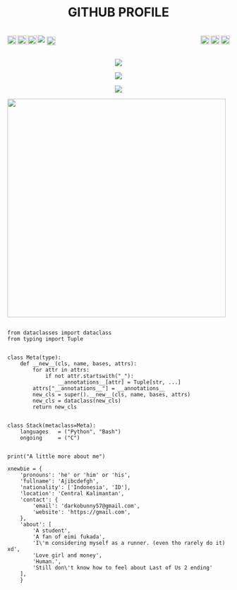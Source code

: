<h1 align="center"><b>GITHUB PROFILE </b></h1><br>
<img src="https://telegra.ph/file/ab676ff9e9e4068bcc1f5.jpg" />
<a href="https://www.reddit.com/user">
  <img align="right" alt="Ajibcdefgh Reddit" width="20px" src="https://cdn.jsdelivr.net/npm/simple-icons@v3/icons/reddit.svg" />
</a>
<a href="https://www.youtube.com">
  <img align="right" alt="Ajibcdefgh Youtube Channel" width="20px" src="https://cdn.jsdelivr.net/npm/simple-icons@v3/icons/youtube.svg" />
</a>
<a href="https://pinterest.com">
  <img align="right" alt="Ajibcdefgh Pinterest" width="20px" src="https://cdn.jsdelivr.net/npm/simple-icons@v3/icons/pinterest.svg" />
</a>
<a href="https://t.me/X_Newbie">
  <img align="left" alt="Ajibcdefgh Telegram" width="20px" src="https://cdn.jsdelivr.net/npm/simple-icons@v3/icons/telegram.svg" />
</a>
<a href="https://twitter.com">
  <img align="left" alt="Ajibcdefgh Twitter" width="20px" src="https://cdn.jsdelivr.net/npm/simple-icons@v3/icons/twitter.svg" />
</a>
<a href="https://www.instagram.com/">
  <img align="left" alt="Ajibcdefgh Instagram" width="20px" src="https://cdn.jsdelivr.net/npm/simple-icons@v3/icons/instagram.svg" />
</a>
<a href="https://www.facebook.com">
  <img align="center" alt="Ajibcdefgh Facebook" width="20px" src="https://cdn.jsdelivr.net/npm/simple-icons@v3/icons/facebook.svg" />
</a>
<br>
<br><p align="center"><a href="https://github.com/Ajibcdefgh"><img src="https://img.shields.io/badge/dynamic/json?logo=github&label=GitHub+Followers&labelColor=282c34&color=181717&query=%24.data.totalSubs&url=https%3A%2F%2Fapi.spencerwoo.com%2Fsubstats%2F%3Fsource%3Dgithub%26queryKey%3DAjibcdefgh&longCache=true"></a></p>
<p align="center"><a href="https://github.com/Ajibcdefgh"><img src="https://github-readme-stats.vercel.app/api?username=Ajibcdefgh&show_icons=true&theme=radical"></a></p>
<p align="center"><a href="https://github.com/Ajibcdefgh"><img src="https://github-readme-stats.vercel.app/api/top-langs/?username=Ajibcdefgh&theme=radical&layout=compact"></a></p>
<img src="https://camo.githubusercontent.com/992babdffd8c74a1502de375fbdf7e4d54773242/68747470733a2f2f6d656469612e67697068792e636f6d2f6d656469612f53576f536b4e36447854737a71494b4571762f67697068792e676966" width="495px">

```python3

from dataclasses import dataclass
from typing import Tuple


class Meta(type):
    def __new__(cls, name, bases, attrs):
        for attr in attrs:
            if not attr.startswith("_"):
                __annotations__[attr] = Tuple[str, ...]
        attrs["__annotations__"] = __annotations__
        new_cls = super().__new__(cls, name, bases, attrs)
        new_cls = dataclass(new_cls)
        return new_cls


class Stack(metaclass=Meta):
    languages   = ("Python", "Bash")
    ongoing     = ("C")


print("A little more about me")

xnewbie = {
    'pronouns': 'he' or 'him' or 'his',
    'fullname': 'Ajibcdefgh',
    'nationality': ['Indonesia', 'ID'],
    'location': 'Central Kalimantan',
    'contact': {
        'email': 'darkobunny57@gmail.com',
        'website': 'https://gmail.com',
    },
    'about': [
        'A student',
        'A fan of eimi fukada',
        'I\'m considering myself as a runner. (even tho rarely do it) xd',
        'Love girl and money',
        'Human.',
        'Still don\'t know how to feel about Last of Us 2 ending'
    ],
    }
```


